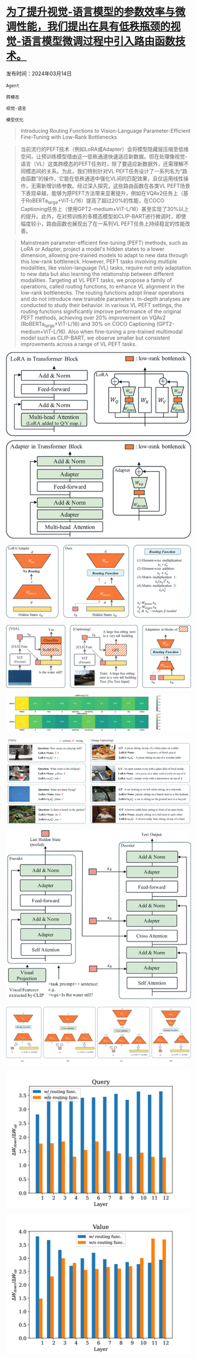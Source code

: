 # [为了提升视觉-语言模型的参数效率与微调性能，我们提出在具有低秩瓶颈的视觉-语言模型微调过程中引入路由函数技术。](https://arxiv.org/abs/2403.09377)

发布时间：2024年03月14日

`Agent`

`跨模态`

`视觉-语言`

`模型优化`

> Introducing Routing Functions to Vision-Language Parameter-Efficient Fine-Tuning with Low-Rank Bottlenecks

> 当前流行的PEFT技术（例如LoRA或Adapter）会将模型隐藏层压缩至低维空间，让预训练模型借由这一低秩通道快速适应新数据。但在处理像视觉-语言（VL）这类跨模态的PEFT任务时，除了要适应新数据外，还需理解不同模态间的关系。为此，我们特别针对VL PEFT任务设计了一系列名为“路由函数”的操作，它能在低秩通道中强化VL间的匹配效果，且仅运用线性操作，无需新增训练参数。经过深入探究，这些路由函数在各类VL PEFT场景下表现卓越，能够为原PEFT方法带来显著提升，例如在VQAv2任务上（基于$\text{RoBERTa}_{\text{large}}$+ViT-L/16）提高了超过20%的性能，在COCO Captioning任务上（使用GPT2-medium+ViT-L/16）甚至实现了30%以上的提升。此外，在对预训练的多模态模型如CLIP-BART进行微调时，即使幅度较小，路由函数也展现出了在一系列VL PEFT任务上持续稳定的性能改善。

> Mainstream parameter-efficient fine-tuning (PEFT) methods, such as LoRA or Adapter, project a model's hidden states to a lower dimension, allowing pre-trained models to adapt to new data through this low-rank bottleneck. However, PEFT tasks involving multiple modalities, like vision-language (VL) tasks, require not only adaptation to new data but also learning the relationship between different modalities. Targeting at VL PEFT tasks, we propose a family of operations, called routing functions, to enhance VL alignment in the low-rank bottlenecks. The routing functions adopt linear operations and do not introduce new trainable parameters. In-depth analyses are conducted to study their behavior. In various VL PEFT settings, the routing functions significantly improve performance of the original PEFT methods, achieving over 20% improvement on VQAv2 ($\text{RoBERTa}_{\text{large}}$+ViT-L/16) and 30% on COCO Captioning (GPT2-medium+ViT-L/16). Also when fine-tuning a pre-trained multimodal model such as CLIP-BART, we observe smaller but consistent improvements across a range of VL PEFT tasks.

![为了提升视觉-语言模型的参数效率与微调性能，我们提出在具有低秩瓶颈的视觉-语言模型微调过程中引入路由函数技术。](../../../paper_images/2403.09377/x1.png)

![为了提升视觉-语言模型的参数效率与微调性能，我们提出在具有低秩瓶颈的视觉-语言模型微调过程中引入路由函数技术。](../../../paper_images/2403.09377/x2.png)

![为了提升视觉-语言模型的参数效率与微调性能，我们提出在具有低秩瓶颈的视觉-语言模型微调过程中引入路由函数技术。](../../../paper_images/2403.09377/x3.png)

![为了提升视觉-语言模型的参数效率与微调性能，我们提出在具有低秩瓶颈的视觉-语言模型微调过程中引入路由函数技术。](../../../paper_images/2403.09377/x4.png)

![为了提升视觉-语言模型的参数效率与微调性能，我们提出在具有低秩瓶颈的视觉-语言模型微调过程中引入路由函数技术。](../../../paper_images/2403.09377/x5.png)

![为了提升视觉-语言模型的参数效率与微调性能，我们提出在具有低秩瓶颈的视觉-语言模型微调过程中引入路由函数技术。](../../../paper_images/2403.09377/x6.png)

![为了提升视觉-语言模型的参数效率与微调性能，我们提出在具有低秩瓶颈的视觉-语言模型微调过程中引入路由函数技术。](../../../paper_images/2403.09377/x7.png)

![为了提升视觉-语言模型的参数效率与微调性能，我们提出在具有低秩瓶颈的视觉-语言模型微调过程中引入路由函数技术。](../../../paper_images/2403.09377/x8.png)

![为了提升视觉-语言模型的参数效率与微调性能，我们提出在具有低秩瓶颈的视觉-语言模型微调过程中引入路由函数技术。](../../../paper_images/2403.09377/x9.png)